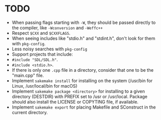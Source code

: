 # TODO

* When passing flags starting with `-W`, they should be passed directly to the compiler, like `-Wconversion` and `-Weffc++`
* Respect `$CXX` and `$CXXFLAGS`.
* When seeing includes like "stdio.h" and "stdint.h", don't look for them with `pkg-config`.
* Less noisy searches with `pkg-config`
* Support projects that include:
 * `#include "SDL/SDL.h"`.
 * `#include <stdio.h>`.
* If there is only one `.cpp` file in a directory, consider that one to be the "main.cpp" file.
* Implement `sakemake install` for installing on the system (/usr/bin for Linux, /usr/local/bin for macOS)
* Implement `sakemake package <directory>` for installing to a given directory (DESTDIR) with PREFIX set to /usr or /usr/local. Package should also install the LICENSE or COPYTING file, if available.
* Implement `sakemake export` for placing Makefile and SConstruct in the current directory.
